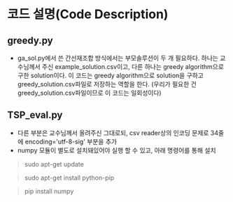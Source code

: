 # 코드 설명(Code Description)
## greedy.py
- ga_sol.py에서 쓴 간선재조합 방식에서는 부모솔루션이 두 개 필요하다.
  하나는 교수님께서 주신 example_solution.csv이고, 다른 하나는 greedy algorithm으로 구한 solution이다.
  이 코드는 greedy algorithm으로 solution을 구하고 greedy_solution.csv파일로 저장하는 역할을 한다.
  (우리가 필요한 건 greedy_solution.csv파일이므로 이 코드는 일회성이다)
## TSP_eval.py
- 다른 부분은 교수님께서 올려주신 그대로되, csv reader상의 인코딩 문제로 34줄에 encoding='utf-8-sig' 부분을 추가
- numpy 모듈이 별도로 설치돼있어야 실행 할 수 있고, 아래 명령어를 통해 설치
>	sudo apt-get update

>   sudo apt-get install python-pip

>   pip install numpy
    

